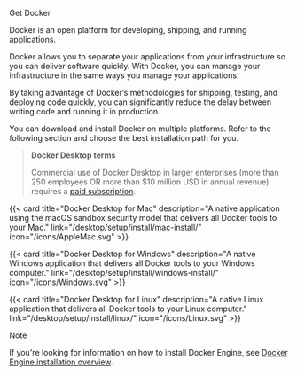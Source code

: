 Get Docker


Docker is an open platform for developing, shipping, and running applications.

Docker allows you to separate your applications from your infrastructure so you
can deliver software quickly. With Docker, you can manage your infrastructure in
the same ways you manage your applications. 

By taking advantage of Docker’s
methodologies for shipping, testing, and deploying code quickly, you can
significantly reduce the delay between writing code and running it in production.

You can download and install Docker on multiple platforms. Refer to the following
section and choose the best installation path for you.

> **Docker Desktop terms**
>
> Commercial use of Docker Desktop in larger enterprises (more than 250
> employees OR more than $10 million USD in annual revenue) requires a [paid
> subscription](https://www.docker.com/pricing/).

<div class="not-prose">
{{< card
  title="Docker Desktop for Mac"
  description="A native application using the macOS sandbox security model that delivers all Docker tools to your Mac."
  link="/desktop/setup/install/mac-install/"
  icon="/icons/AppleMac.svg" >}}

{{< card
  title="Docker Desktop for Windows"
  description="A native Windows application that delivers all Docker tools to your Windows computer."
  link="/desktop/setup/install/windows-install/"
  icon="/icons/Windows.svg" >}}

{{< card
  title="Docker Desktop for Linux"
  description="A native Linux application that delivers all Docker tools to your Linux computer."
  link="/desktop/setup/install/linux/"
  icon="/icons/Linux.svg" >}}
</div>

> [!NOTE]
>
> If you're looking for information on how to install Docker Engine, see [Docker Engine installation overview](/engine/install/).
